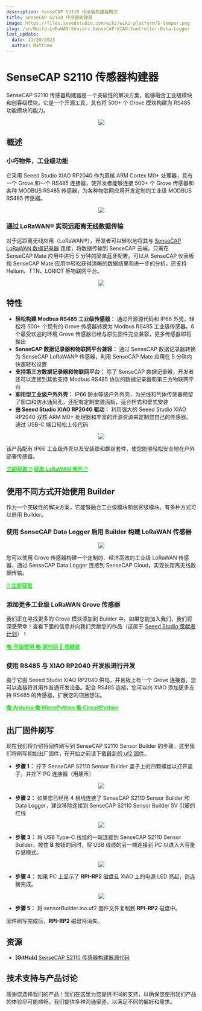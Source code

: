 ```yaml
---
description: SenseCAP S2110 传感器构建器概述
title: SenseCAP S2110 传感器构建器
image: https://files.seeedstudio.com/wiki/wiki-platform/S-tempor.png
slug: /cn/Build-LoRaWAN-Sensors-SenseCAP-XIAO-Controller-Data-Logger
last_update:
  date: 11/20/2023
  author: Matthew
---
```


<!-- This wiki has been devided into 3 parts. -->

# SenseCAP S2110 传感器构建器

SenseCAP S2110 传感器构建器是一个突破性的解决方案，能够融合工业级模块和创客级模块。它是一个开源工具，具有将 500+ 个 Grove 模块构建为 RS485 功能模块的能力。

<div align="center"><img width={600} src="https://files.seeedstudio.com/wiki/SenseCAP_S2110_builder/SenseCAP-S2110-Sensor-Builder-105.jpg"/></div>

## 概述

### 小巧物件，工业级功能

它采用 Seeed Studio XIAO RP2040 作为双核 ARM Cortex M0+ 处理器，具有一个 Grove 和一个 RS485 连接器，使开发者能够连接 500+ 个 Grove 传感器和各种 MODBUS RS485 传感器，为各种物联网应用开发定制的工业级 MODBUS RS485 传感器。

<div align="center"><img width={600} src="https://files.seeedstudio.com/wiki/SenseCAP-S2110/107.jpg"/></div>

### 通过 LoRaWAN® 实现远距离无线数据传输

对于远距离无线应用（LoRaWAN®），开发者可以轻松地将其与 [SenseCAP LoRaWAN 数据记录器](https://www.seeedstudio.com/SenseCAP-S2100-LoRaWAN-Data-Logger-p-5361.html) 连接，将数据传输到 SenseCAP 云端，只需在 SenseCAP Mate 应用中进行 5 分钟的简单蓝牙配置。可以从 SenseCAP 仪表板和 SenseCAP Mate 应用中轻松获得清晰的数据结果和进一步的分析。还支持 Helium、TTN、LORIOT 等物联网平台。

<div align="center"><img width={800} src="https://files.seeedstudio.com/wiki/SenseCAP_S2110_builder/SenseCAP-S2110-Sensor-Builder-106.jpg"/></div>

## 特性

- **轻松构建 Modbus RS485 工业级传感器：** 通过开源源代码和 IP66 外壳，轻松将 500+ 个现有的 Grove 传感器转换为 Modbus RS485 工业级传感器。6 个最受欢迎的环境 Grove 传感器已经与原生固件完全兼容，更多传感器即将推出
- **SenseCAP 数据记录器和物联网平台兼容：** 通过 SenseCAP 数据记录器转换为 SenseCAP LoRaWAN® 传感器，利用 SenseCAP Mate 应用在 5 分钟内快速轻松设置
- **支持第三方数据记录器和物联网平台：** 除了 SenseCAP 数据记录器，开发者还可以连接到其他支持 Modbus RS485 协议的数据记录器和第三方物联网平台
- **即用型工业级户外外壳：** IP66 防水等级户外外壳，为光线和气体传感器预留了窗口和防水通风孔，还配有定制安装面板，适合杆式和壁式安装
- **由 Seeed Studio XIAO RP2040 驱动：** 利用强大的 Seeed Studio XIAO RP2040 双核 ARM M0+ 处理器和丰富的开源资源来定制您自己的传感器。通过 USB-C 端口轻松上传代码

<div align="center"><img width={800} src="https://files.seeedstudio.com/wiki/SenseCAP-S2110/108.png"/></div>

该产品配有 IP66 工业级外壳以及安装垫和螺丝套件，使您能够轻松安全地在户外部署传感器。

<div class="get_one_now_container" style={{textAlign: 'center'}}><a class="get_one_now_item" href="https://www.seeedstudio.com/SenseCAP-XIAO-LoRaWAN-Controller-p-5474.html"><strong><span><font color={'FFFFFF'} size={"4"}> 立即获取 🖱️</font></span></strong></a> <a class="get_one_now_item" href="https://www.seeedstudio.com/sensecap-outdoor-lorawan-sensor-kit-based-on-grove-p-5503.html"><strong><span><font color={'FFFFFF'} size={"4"}> 获取 LoRaWAN 套件 🖱️</font></span></strong></a> </div>

## 使用不同方式开始使用 Builder

作为一个突破性的解决方案，它能够融合工业级模块和创客级模块。有多种方式可以启用 Builder。

### 使用 SenseCAP Data Logger 启用 Builder 构建 LoRaWAN 传感器

<div align="center"><img width={500} src="https://media-cdn.seeedstudio.com/media/catalog/product/cache/bb49d3ec4ee05b6f018e93f896b8a25d/1/-/1-e22011019-sensecap-s2110-lorawan-sensor-kit-first_1_.jpg"/></div>

您可以使用 Grove 传感器构建一个定制的、经济高效的工业级 LoRaWAN 传感器，通过 SenseCAP Data Logger 连接到 SenseCAP Cloud，实现长距离无线数据传输。

<div class="get_one_now_container" style={{textAlign: 'center'}}><a class="get_one_now_item" href="https://www.seeedstudio.com/SenseCAP-XIAO-LoRaWAN-Controller-p-5474.html"><strong><span><font color={'FFFFFF'} size={"4"}> 🖱️ 立即获取 </font></span></strong></a> </div>

### 添加更多工业级 LoRaWAN Grove 传感器

我们正在寻找更多的 Grove 模块添加到 Builder 中。如果您能加入我们，我们将深感荣幸！查看下面的信息并向我们贡献您的作品（这属于 [Seeed Studio 贡献者计划](https://github.com/orgs/Seeed-Studio/projects/6/views/1?pane=issue&itemId=34120904)）！

<div class="get_one_now_container" style={{textAlign: 'center'}}><a class="get_one_now_item" href="/cn/list_of_supported_grove_n_adding_more"><strong><span><font color={'FFFFFF'} size={"4"}> 📚 开始使用 </font></span></strong></a> <a class="get_one_now_item" href="https://github.com/Seeed-Studio/Seeed_Arduino_S2110"><strong><span><font color={'FFFFFF'} size={"4"}> 📚 源代码 </font></span></strong></a> <a class="get_one_now_item" href="https://github.com/orgs/Seeed-Studio/projects/6?pane=issue&itemId=34120904"><strong><span><font color={'FFFFFF'} size={"4"}> 🙋 贡献者 </font></span></strong></a> </div>


### 使用 RS485 与 XIAO RP2040 开发板进行开发

由于它由 Seeed Studio XIAO RP2040 供电，并且板上有一个 Grove 连接器。您可以直接将其用作普通开发设备。配合 RS485 连接，您可以向 XIAO 添加更多支持 RS485 的传感器，扩展您的项目想法。

<div class="get_one_now_container" style={{textAlign: 'center'}}><a class="get_one_now_item" href="https://wiki.seeedstudio.com/cn/XIAO-RP2040-with-Arduino/"><strong><span><font color={'FFFFFF'} size={"4"}> 📚 Arduino </font></span></strong></a> <a class="get_one_now_item" href="https://wiki.seeedstudio.com/cn/XIAO-RP2040-with-MicroPython/"><strong><span><font color={'FFFFFF'} size={"4"}> 📚 MicroPython </font></span></strong></a> <a class="get_one_now_item" href="https://wiki.seeedstudio.com/cn/XIAO-RP2040-with-CircuitPython/"><strong><span><font color={'FFFFFF'} size={"4"}> 📚 CircuitPython </font></span></strong></a></div>

## 出厂固件刷写

现在我们将介绍将固件刷写到 SenseCAP S2110 Sensor Builder 的步骤。这里我们将刷写初始出厂固件，在开始之前请下载[最新的 uf2 固件](https://github.com/Seeed-Studio/Seeed_Arduino_S2110/releases)。

- **步骤 1：** 拧下 SenseCAP S2110 Sensor Builder 盖子上的四颗螺丝以打开盖子，并拧下 PG 连接器（用硬币）

<div align="center"><img width={400} src="https://files.seeedstudio.com/wiki/SenseCAP-S2110/92.jpg"/></div>

- **步骤 2：** 如果您已经用 4 根线连接了 SenseCAP S2110 Sensor Builder 和 Data Logger，建议移除连接到 SenseCAP S2110 Sensor Builder 5V 引脚的红线

<div align="center"><img width={400} src="https://files.seeedstudio.com/wiki/SenseCAP-S2110/97.jpg"/></div>

- **步骤 3：** 将 USB Type-C 线缆的一端连接到 SenseCAP S2110 Sensor Builder。按住 **B** 按钮的同时，将 USB 线缆的另一端连接到 PC 以进入大容量存储模式。

<div align="center"><img width={400} src="https://files.seeedstudio.com/wiki/SenseCAP-S2110/98.jpg"/></div>

- **步骤 4：** 如果 PC 上显示了 **RPI-RP2** 磁盘且 XIAO 上的电源 LED 亮起，则连接完成。

<div align="center"><img width={400} src="https://files.seeedstudio.com/wiki/SenseCAP-S2110/91.png"/></div>

- **步骤 5：** 将 sensorBuilder.ino.uf2 固件文件复制到 **RPI-RP2** 磁盘中。

固件刷写完成后，**RPI-RP2** 磁盘将消失。

## 资源

- **[GitHub]** [SenseCAP S2110 传感器构建器源代码](https://github.com/Seeed-Studio/Seeed_Arduino_S2110)

## 技术支持与产品讨论

感谢您选择我们的产品！我们在这里为您提供不同的支持，以确保您使用我们产品的体验尽可能顺畅。我们提供多种沟通渠道，以满足不同的偏好和需求。

<div class="button_tech_support_container">
<a href="https://forum.seeedstudio.com/" class="button_forum"></a> 
<a href="https://www.seeedstudio.com/contacts" class="button_email"></a>
</div>

<div class="button_tech_support_container">
<a href="https://discord.gg/eWkprNDMU7" class="button_discord"></a> 
<a href="https://github.com/Seeed-Studio/wiki-documents/discussions/69" class="button_discussion"></a>
</div>
